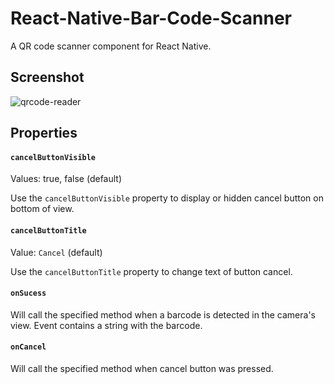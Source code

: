 # React-Native-Bar-Code-Scanner
A QR code scanner component for React Native.


## Screenshot
![qrcode-reader](https://raw.githubusercontent.com/lazaronixon/react-native-qrcode-reader/master/screenshots/screen.png)


## Properties

#### `cancelButtonVisible`

Values: true, false (default)

Use the `cancelButtonVisible` property to display or hidden cancel button on bottom of view.

#### `cancelButtonTitle`

Value: `Cancel` (default)

Use the `cancelButtonTitle` property to change text of button cancel.

#### `onSucess`

Will call the specified method when a barcode is detected in the camera's view.
Event contains a string with the barcode.

#### `onCancel`
Will call the specified method when cancel button was pressed.
